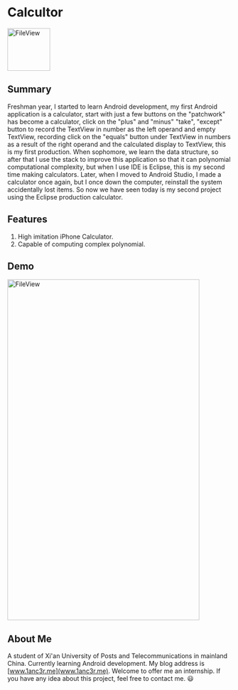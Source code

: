 # Calcultor
<img src="http://o7gy5l0ax.bkt.clouddn.com/ic_launcher.png" width = "96" height = "96" alt="FileView"/>

## Summary
Freshman year, I started to learn Android development, my first Android application is a calculator, start with just a few buttons on the "patchwork" has become a calculator, click on the "plus" and "minus" "take", "except" button to record the TextView in number as the left operand and empty TextView, recording click on the "equals" button under TextView in numbers as a result of the right operand and the calculated display to TextView, this is my first production. When sophomore, we learn the data structure, so after that I use the stack to improve this application so that it can polynomial computational complexity, but when I use IDE is Eclipse, this is my second time making calculators. Later, when I moved to Android Studio, I made a calculator once again, but I once down the computer, reinstall the system accidentally lost items. So now we have seen today is my second project using the Eclipse production calculator.

## Features
1. High imitation iPhone Calculator.
2. Capable of computing complex polynomial.

## Demo
<img src="http://o7gy5l0ax.bkt.clouddn.com/Screenshot_2016-05-20-18-47-42.png" width = "432" height = "768" alt="FileView"/>

## About Me
A student of Xi'an University of Posts and Telecommunications in mainland China. Currently learning Android development.
My blog address is [www.1anc3r.me](www.1anc3r.me). Welcome to offer me an internship. If you have any idea about this project, feel free to contact me. :smiley:
